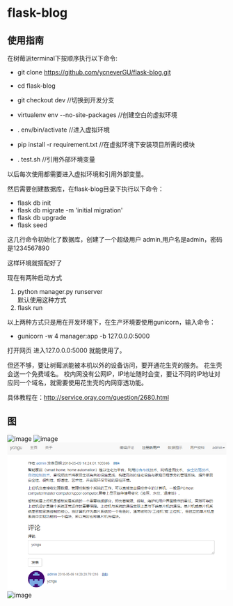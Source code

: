 # flask-blog
## 使用指南

在树莓派terminal下按顺序执行以下命令:

* git clone https://github.com/ycneverGU/flask-blog.git

* cd flask-blog 

* git checkout dev   //切换到开发分支

* virtualenv env --no-site-packages //创建空白的虚拟环境

* . env/bin/activate  //进入虚拟环境 

* pip install -r requirement.txt //在虚拟环境下安装项目所需的模块

* . test.sh  //引用外部环境变量

以后每次使用都需要进入虚拟环境和引用外部变量。

然后需要创建数据库，在flask-blog目录下执行以下命令：

* flask db init
* flask db migrate -m 'initial migration'
* flask db upgrade
* flask seed 

这几行命令初始化了数据库，创建了一个超级用户 admin,用户名是admin，密码是1234567890

这样环境就搭配好了

现在有两种启动方式 

1. python manager.py runserver  
默认使用这种方式
2. flask run


以上两种方式只是用在开发环境下，在生产环境要使用gunicorn，输入命令：

* gunicorn -w 4 manager:app -b 127.0.0.0:5000

打开网页 进入127.0.0.0:5000 就能使用了。


但还不够，要让树莓派能被本机以外的设备访问，要开通花生壳的服务。
花生壳会送一个免费域名。
校内网没有公网IP，IP地址随时会变，要让不同的IP地址对应同一个域名，就需要使用花生壳的内网穿透功能。

具体教程在：http://service.oray.com/question/2680.html

## 图
 ![image](https://github.com/ycneverGU/flask-blog/tree/master/image/login.PNG)
 ![image](https://github.com/ycneverGU/flask-blog/tree/master/image/写日志.PNG)
 ![image](https://github.com/ycneverGU/flask-blog/raw/master/image/detial%E5%92%8C%E5%88%A0%E9%99%A4.PNG)
 ![image](https://github.com/ycneverGU/flask-blog/tree/master/image/数据图示1.PNG)



